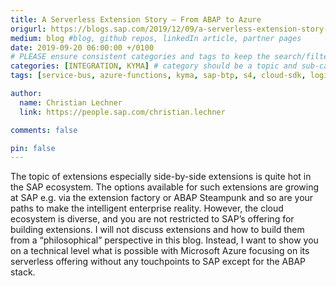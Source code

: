 ```yaml
---
title: A Serverless Extension Story – From ABAP to Azure
origurl: https://blogs.sap.com/2019/12/09/a-serverless-extension-story-from-abap-to-azure/
medium: blog #blog, github repos, linkedIn article, partner pages
date: 2019-09-20 06:00:00 +/0100
# PLEASE ensure consistent categories and tags to keep the search/filtering meaningful!
categories: [INTEGRATION, KYMA] # category should be a topic and sub-category primary product
tags: [service-bus, azure-functions, kyma, sap-btp, s4, cloud-sdk, logic-apps]     # TAG names should always be lowercase

author:
  name: Christian Lechner
  link: https://people.sap.com/christian.lechner

comments: false

pin: false
---
```


The topic of extensions especially side-by-side extensions is quite hot in the SAP ecosystem. The options available for such extensions are growing at SAP e.g. via the extension factory or ABAP Steampunk and so are your paths to make the intelligent enterprise reality. However, the cloud ecosystem is diverse, and you are not restricted to SAP’s offering for building extensions. I will not discuss extensions and how to build them from a “philosophical” perspective in this blog. Instead, I want to show you on a technical level what is possible with Microsoft Azure focusing on its serverless offering without any touchpoints to SAP except for the ABAP stack.
